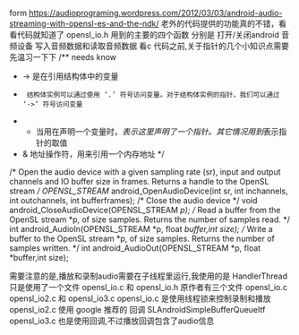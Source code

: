 form  https://audioprograming.wordpress.com/2012/03/03/android-audio-streaming-with-opensl-es-and-the-ndk/
老外的代码提供的功能真的不错，看看代码就知道了
opensl_io.h 用到的主要的四个函数
分别是 打开/关闭android 音频设备 写入音频数据和读取音频数据
看c 代码之前,关于指针的几个小知识点需要先温习一下下
/**  needs know
 *  ->  是在引用结构体中的变量
 *      结构体实例可以通过使用 ‘.’ 符号访问变量。对于结构体实例的指针，我们可以通过 ‘->’ 符号访问变量
 *   *  当用在声明一个变量时，*表示这里声明了一个指针。其它情况用到*表示指针的取值
 *   &  地址操作符，用来引用一个内存地址
 */

/*
Open the audio device with a given sampling rate (sr), input and output channels and IO buffer size
in frames. Returns a handle to the OpenSL stream
*/
OPENSL_STREAM* android_OpenAudioDevice(int sr, int inchannels, int outchannels, int bufferframes);
/*
Close the audio device
*/
void android_CloseAudioDevice(OPENSL_STREAM *p);
/*
Read a buffer from the OpenSL stream *p, of size samples. Returns the number of samples read.
*/
int android_AudioIn(OPENSL_STREAM *p, float *buffer,int size);
/*
Write a buffer to the OpenSL stream *p, of size samples. Returns the number of samples written.
*/
int android_AudioOut(OPENSL_STREAM *p, float *buffer,int size);

需要注意的是,播放和录制audio需要在子线程里运行,我使用的是 HandlerThread
只是使用了一个文件 opensl_io.c 和 opensl_io.h
原作者有三个文件  opensl_io.c opensl_io2.c 和 opensl_io3.c
opensl_io.c 是使用线程锁来控制录制和播放
opensl_io2.c 使用 google 推荐的 回调 SLAndroidSimpleBufferQueueItf
opensl_io3.c 也是使用回调,不过播放回调包含了audio信息